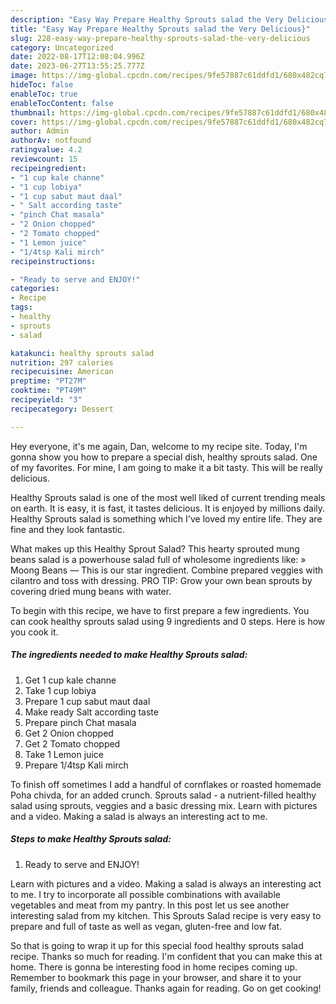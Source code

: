 ```yaml
---
description: "Easy Way Prepare Healthy Sprouts salad the Very Delicious}"
title: "Easy Way Prepare Healthy Sprouts salad the Very Delicious}"
slug: 228-easy-way-prepare-healthy-sprouts-salad-the-very-delicious
category: Uncategorized
date: 2022-08-17T12:08:04.996Z
date: 2023-06-27T13:55:25.777Z
image: https://img-global.cpcdn.com/recipes/9fe57887c61ddfd1/680x482cq70/healthy-sprouts-salad-recipe-main-photo.jpg
hideToc: false
enableToc: true
enableTocContent: false
thumbnail: https://img-global.cpcdn.com/recipes/9fe57887c61ddfd1/680x482cq70/healthy-sprouts-salad-recipe-main-photo.jpg
cover: https://img-global.cpcdn.com/recipes/9fe57887c61ddfd1/680x482cq70/healthy-sprouts-salad-recipe-main-photo.jpg
author: Admin
authorAv: notfound
ratingvalue: 4.2
reviewcount: 15
recipeingredient:
- "1 cup kale channe"
- "1 cup lobiya"
- "1 cup sabut maut daal"
- " Salt according taste"
- "pinch Chat masala"
- "2 Onion chopped"
- "2 Tomato chopped"
- "1 Lemon juice"
- "1/4tsp Kali mirch"
recipeinstructions:

- "Ready to serve and ENJOY!"
categories:
- Recipe
tags:
- healthy
- sprouts
- salad

katakunci: healthy sprouts salad 
nutrition: 297 calories
recipecuisine: American
preptime: "PT27M"
cooktime: "PT49M"
recipeyield: "3"
recipecategory: Dessert

---
```



Hey everyone, it's me again, Dan, welcome to my recipe site. Today, I'm gonna show you how to prepare a special dish, healthy sprouts salad. One of my favorites. For mine, I am going to make it a bit tasty. This will be really delicious.

Healthy Sprouts salad is one of the most well liked of current trending meals on earth. It is easy, it is fast, it tastes delicious. It is enjoyed by millions daily. Healthy Sprouts salad is something which I've loved my entire life. They are fine and they look fantastic.

What makes up this Healthy Sprout Salad? This hearty sprouted mung beans salad is a powerhouse salad full of wholesome ingredients like: » Moong Beans — This is our star ingredient. Combine prepared veggies with cilantro and toss with dressing. PRO TIP: Grow your own bean sprouts by covering dried mung beans with water.


To begin with this recipe, we have to first prepare a few ingredients. You can cook healthy sprouts salad using 9 ingredients and 0 steps. Here is how you cook it.

<!--inarticleads1-->

##### The ingredients needed to make Healthy Sprouts salad:

1. Get 1 cup kale channe
1. Take 1 cup lobiya
1. Prepare 1 cup sabut maut daal
1. Make ready  Salt according taste
1. Prepare pinch Chat masala
1. Get 2 Onion chopped
1. Get 2 Tomato chopped
1. Take 1 Lemon juice
1. Prepare 1/4tsp Kali mirch


To finish off sometimes I add a handful of cornflakes or roasted homemade Poha chivda, for an added crunch. Sprouts salad - a nutrient-filled healthy salad using sprouts, veggies and a basic dressing mix. Learn with pictures and a video. Making a salad is always an interesting act to me. 

<!--inarticleads2-->

##### Steps to make Healthy Sprouts salad:


1. Ready to serve and ENJOY!

Learn with pictures and a video. Making a salad is always an interesting act to me. I try to incorporate all possible combinations with available vegetables and meat from my pantry. In this post let us see another interesting salad from my kitchen. This Sprouts Salad recipe is very easy to prepare and full of taste as well as vegan, gluten-free and low fat. 

So that is going to wrap it up for this special food healthy sprouts salad recipe. Thanks so much for reading. I'm confident that you can make this at home. There is gonna be interesting food in home recipes coming up. Remember to bookmark this page in your browser, and share it to your family, friends and colleague. Thanks again for reading. Go on get cooking!
